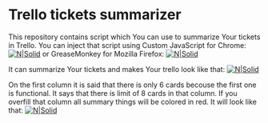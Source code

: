 # Trello tickets summarizer

This repository contains script which You can use to summarize Your tickets in Trello. You can inject that script using Custom JavaScript for Chrome: [![N|Solid](https://lh3.googleusercontent.com/rdjSAnlHbKjTjxbI3jsmGk4hBrlFCjXd9IKOF-IYh3klOTMIZ9QHN4SvavSnUoXiP2mSyCskQQA=w26-h26-e365)](https://chrome.google.com/webstore/detail/custom-javascript-for-web/poakhlngfciodnhlhhgnaaelnpjljija) or GreaseMonkey for Mozilla Firefox:  [![N|Solid](https://addons.cdn.mozilla.net/user-media/addon_icons/0/748-64.png?modified=1513027222)](https://addons.mozilla.org/pl/firefox/addon/greasemonkey/)

It can summarize Your tickets and makes Your trello look like that:
[![N|Solid](https://lh6.googleusercontent.com/2LJ7cu2RusUWCkHTjcU9oIrIJb8eHlgmRukSShqeQGsxhgyKU71iOrQ3PTqsYdpjVG5SdDhmemCek7g=w1853-h1109)](#)

On the first column it is said that there is only 6 cards becouse the first one is functional. It says that there is limit of 8 cards in that column. If you overfill that column all summary things will be colored in red. 
It will look like that:
[![N|Solid](https://lh6.googleusercontent.com/xQCPZZqiwAiSRGmdhjKKGn1tTYkKBjkfHDT3yjhAco3GaMMVLuEiMPJiWxpLwIKCIXei1vmyNblpDrk=w1853-h1109)](#)
